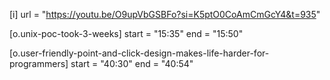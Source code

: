 [i]
url = "https://youtu.be/O9upVbGSBFo?si=K5ptO0CoAmCmGcY4&t=935"

[o.unix-poc-took-3-weeks]
start = "15:35"
end = "15:50"

[o.user-friendly-point-and-click-design-makes-life-harder-for-programmers]
start = "40:30"
end = "40:54"